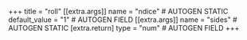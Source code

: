 +++
title = "roll"
[[extra.args]]
name = "ndice" # AUTOGEN STATIC
default_value = "1" # AUTOGEN FIELD
[[extra.args]]
name = "sides" # AUTOGEN STATIC
[extra.return]
type = "num" # AUTOGEN FIELD
+++